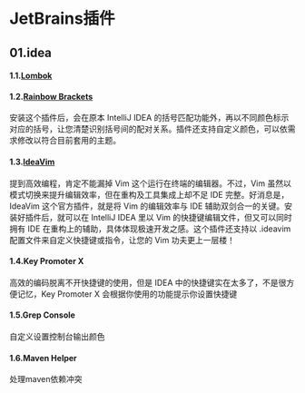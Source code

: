 # JetBrains插件

## 01.idea

#### 1.1.[Lombok](https://plugins.jetbrains.com/plugin/6317-lombok)

#### 1.2.[Rainbow Brackets](https://plugins.jetbrains.com/plugin/10080-rainbow-brackets)

安装这个插件后，会在原本 IntelliJ IDEA 的括号匹配功能外，再以不同颜色标示对应的括号，让您清楚识别括号间的配对关系。插件还支持自定义颜色，可以依需求修改以符合目前套用的主题。

#### 1.3.[IdeaVim](https://plugins.jetbrains.com/plugin/164-ideavim)

提到高效编程，肯定不能漏掉 Vim 这个运行在终端的编辑器。不过，Vim 虽然以模式切换来提升编辑效率，但在重构及工具集成上却不足 IDE 完整。好消息是，IdeaVim 这个官方插件，就是将 Vim 的编辑效率与 IDE 辅助双剑合一的关键。安装好插件后，就可以在 IntelliJ IDEA 里以 Vim 的快捷键编辑文件，但又可以同时拥有 IDE 在重构上的辅助，具体体现极速开发之感。这个插件还支持以 .ideavim 配置文件来自定义快捷键或指令，让您的 Vim 功夫更上一层楼！

#### 1.4.Key Promoter X

高效的编码脱离不开快捷键的使用，但是 IDEA 中的快捷键实在太多了，不是很方便记忆，Key Promoter X 会根据你使用的功能提示你设置快捷键

#### 1.5.Grep Console
自定义设置控制台输出颜色

#### 1.6.Maven Helper
处理maven依赖冲突